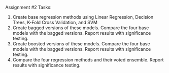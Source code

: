 Assignment #2 Tasks:

1. Create base regression methods using Linear Regression, Decision Trees, K-Fold Cross Validation, and SVM
2. Create bagged versions of these models. Compare the four base models with the bagged versions. Report results with significance testing. 
3. Create boosted versions of these models. Compare the four base models with the bagged versions. Report results with significance testing.  
4. Compare the four regression methods and their voted ensemble. Report results with significance testing. 

